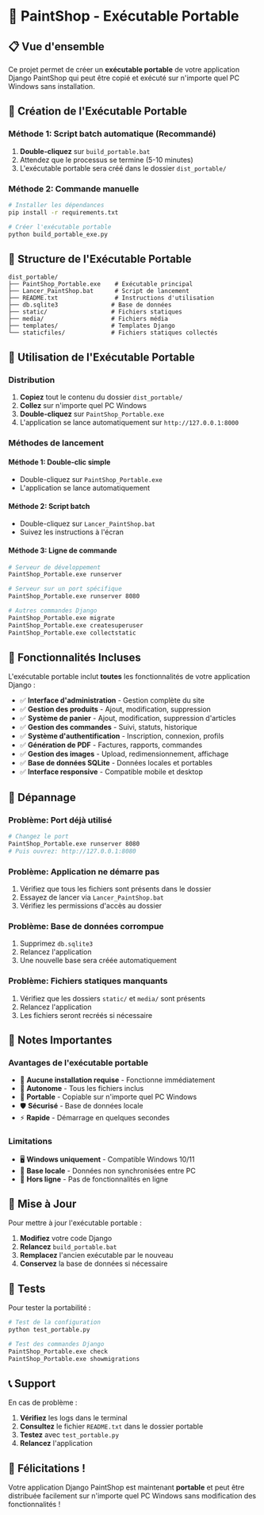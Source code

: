 # 🎨 PaintShop - Exécutable Portable

## 📋 Vue d'ensemble

Ce projet permet de créer un **exécutable portable** de votre application Django PaintShop qui peut être copié et exécuté sur n'importe quel PC Windows sans installation.

## 🚀 Création de l'Exécutable Portable

### Méthode 1: Script batch automatique (Recommandé)

1. **Double-cliquez** sur `build_portable.bat`
2. Attendez que le processus se termine (5-10 minutes)
3. L'exécutable portable sera créé dans le dossier `dist_portable/`

### Méthode 2: Commande manuelle

```bash
# Installer les dépendances
pip install -r requirements.txt

# Créer l'exécutable portable
python build_portable_exe.py
```

## 📁 Structure de l'Exécutable Portable

```
dist_portable/
├── PaintShop_Portable.exe    # Exécutable principal
├── Lancer_PaintShop.bat      # Script de lancement
├── README.txt                # Instructions d'utilisation
├── db.sqlite3               # Base de données
├── static/                  # Fichiers statiques
├── media/                   # Fichiers média
├── templates/               # Templates Django
└── staticfiles/             # Fichiers statiques collectés
```

## 🎯 Utilisation de l'Exécutable Portable

### Distribution

1. **Copiez** tout le contenu du dossier `dist_portable/`
2. **Collez** sur n'importe quel PC Windows
3. **Double-cliquez** sur `PaintShop_Portable.exe`
4. L'application se lance automatiquement sur `http://127.0.0.1:8000`

### Méthodes de lancement

#### Méthode 1: Double-clic simple
- Double-cliquez sur `PaintShop_Portable.exe`
- L'application se lance automatiquement

#### Méthode 2: Script batch
- Double-cliquez sur `Lancer_PaintShop.bat`
- Suivez les instructions à l'écran

#### Méthode 3: Ligne de commande
```bash
# Serveur de développement
PaintShop_Portable.exe runserver

# Serveur sur un port spécifique
PaintShop_Portable.exe runserver 8080

# Autres commandes Django
PaintShop_Portable.exe migrate
PaintShop_Portable.exe createsuperuser
PaintShop_Portable.exe collectstatic
```

## 🔧 Fonctionnalités Incluses

L'exécutable portable inclut **toutes** les fonctionnalités de votre application Django :

- ✅ **Interface d'administration** - Gestion complète du site
- ✅ **Gestion des produits** - Ajout, modification, suppression
- ✅ **Système de panier** - Ajout, modification, suppression d'articles
- ✅ **Gestion des commandes** - Suivi, statuts, historique
- ✅ **Système d'authentification** - Inscription, connexion, profils
- ✅ **Génération de PDF** - Factures, rapports, commandes
- ✅ **Gestion des images** - Upload, redimensionnement, affichage
- ✅ **Base de données SQLite** - Données locales et portables
- ✅ **Interface responsive** - Compatible mobile et desktop

## 🐛 Dépannage

### Problème: Port déjà utilisé
```bash
# Changez le port
PaintShop_Portable.exe runserver 8080
# Puis ouvrez: http://127.0.0.1:8080
```

### Problème: Application ne démarre pas
1. Vérifiez que tous les fichiers sont présents dans le dossier
2. Essayez de lancer via `Lancer_PaintShop.bat`
3. Vérifiez les permissions d'accès au dossier

### Problème: Base de données corrompue
1. Supprimez `db.sqlite3`
2. Relancez l'application
3. Une nouvelle base sera créée automatiquement

### Problème: Fichiers statiques manquants
1. Vérifiez que les dossiers `static/` et `media/` sont présents
2. Relancez l'application
3. Les fichiers seront recréés si nécessaire

## 📝 Notes Importantes

### Avantages de l'exécutable portable

- 🎯 **Aucune installation requise** - Fonctionne immédiatement
- 📁 **Autonome** - Tous les fichiers inclus
- 🔄 **Portable** - Copiable sur n'importe quel PC Windows
- 🛡️ **Sécurisé** - Base de données locale
- ⚡ **Rapide** - Démarrage en quelques secondes

### Limitations

- 🖥️ **Windows uniquement** - Compatible Windows 10/11
- 💾 **Base locale** - Données non synchronisées entre PC
- 🔌 **Hors ligne** - Pas de fonctionnalités en ligne

## 🔄 Mise à Jour

Pour mettre à jour l'exécutable portable :

1. **Modifiez** votre code Django
2. **Relancez** `build_portable.bat`
3. **Remplacez** l'ancien exécutable par le nouveau
4. **Conservez** la base de données si nécessaire

## 🧪 Tests

Pour tester la portabilité :

```bash
# Test de la configuration
python test_portable.py

# Test des commandes Django
PaintShop_Portable.exe check
PaintShop_Portable.exe showmigrations
```

## 📞 Support

En cas de problème :

1. **Vérifiez** les logs dans le terminal
2. **Consultez** le fichier `README.txt` dans le dossier portable
3. **Testez** avec `test_portable.py`
4. **Relancez** l'application

## 🎉 Félicitations !

Votre application Django PaintShop est maintenant **portable** et peut être distribuée facilement sur n'importe quel PC Windows sans modification des fonctionnalités ! 
